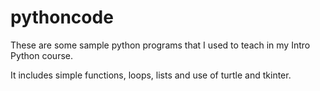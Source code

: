 # pythoncode
These are some sample python programs that I used to teach in my Intro Python course.

It includes simple functions, loops, lists and use of turtle and tkinter.
